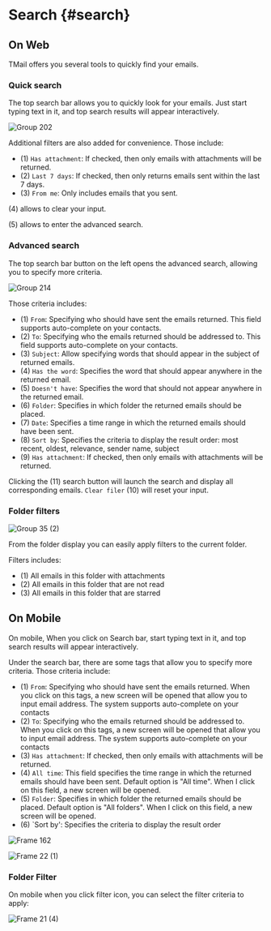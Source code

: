 # Search {#search}

## On Web

TMail offers you several tools to quickly find your emails.

### Quick search

The top search bar allows you to quickly look for your emails. Just start typing text in it, and top search results will appear interactively.

![Group 202](https://github.com/user-attachments/assets/9cda735f-9533-4513-853d-b45b08540e82)

Additional filters are also added for convenience. Those include:

 - (1) `Has attachment`: If checked, then only emails with attachments will be returned.
 - (2) `Last 7 days`: If checked, then only returns emails sent within the last 7 days.
 - (3) `From me`: Only includes emails that you sent.

(4) allows to clear your input.

(5) allows to enter the advanced search.


### Advanced search

The top search bar button on the left opens the advanced search, allowing you to specify more criteria.

![Group 214](https://github.com/user-attachments/assets/c54c2780-dd2b-479b-bb71-a782401d9634)

Those criteria includes:

 - (1) `From`: Specifying who should have sent the emails returned. This field supports auto-complete on your contacts.
 - (2) `To`: Specifying who the emails returned should be addressed to. This field supports auto-complete on your contacts.
 - (3) `Subject`: Allow specifying words that should appear in the subject of returned emails.
 - (4) `Has the word`: Specifies the word that should appear anywhere in the returned email.
 - (5) `Doesn't have`: Specifies the word that should not appear anywhere in the returned email.
 - (6) `Folder`: Specifies in which folder the returned emails should be placed.
 - (7) `Date`: Specifies a time range in which the returned emails should have been sent.
 - (8) `Sort by`: Specifies the criteria to display the result order: most recent, oldest, relevance, sender name, subject 
 - (9) `Has attachment`: If checked, then only emails with attachments will be returned.

Clicking the (11) search button will launch the search and display all corresponding emails. `Clear filer` (10) will reset your input.


### Folder filters

![Group 35 (2)](https://github.com/user-attachments/assets/318ae15f-a9ac-447d-b0f2-26d5d5748946)

From the folder display you can easily apply filters to the current folder.

Filters includes:

 - (1) All emails in this folder with attachments
 - (2) All emails in this folder that are not read
 - (3) All emails in this folder that are starred

## On Mobile

On mobile, When you click on Search bar, start typing text in it, and top search results will appear interactively.

 Under the search bar, there are some tags that allow you to specify more criteria. Those criteria include:

 - (1) `From`: Specifying who should have sent the emails returned. When you click on this tags, a new screen will be opened that allow you to input email address. The system supports auto-complete on your contacts
 - (2) `To`: Specifying who the emails returned should be addressed to. When you click on this tags, a new screen will be opened that allow you to input email address. The system supports auto-complete on your contacts
 - (3) `Has attachment`: If checked, then only emails with attachments will be returned.
 - (4) `All time`: This field specifies the time range in which the returned emails should have been sent. Default option is "All time". When I click on this field, a new screen will be opened.
 - (5) `Folder`: Specifies in which folder the returned emails should be placed. Default option is "All folders". When I click on this field, a new screen will be opened.
 - (6) `Sort by':  Specifies the criteria to display the result order

![Frame 162](https://github.com/linagora/tmail-flutter/assets/68209176/af0a4d8d-2272-4e49-901a-18e40f9ebc5d)

![Frame 22 (1)](https://github.com/user-attachments/assets/eba5f489-57f9-4491-9d7a-eee7c25cba1f)

### Folder Filter 
On mobile when you click filter icon, you can select the filter criteria to apply:

![Frame 21 (4)](https://github.com/user-attachments/assets/4eec908e-b0ec-42d3-a793-e86b36a31847)


